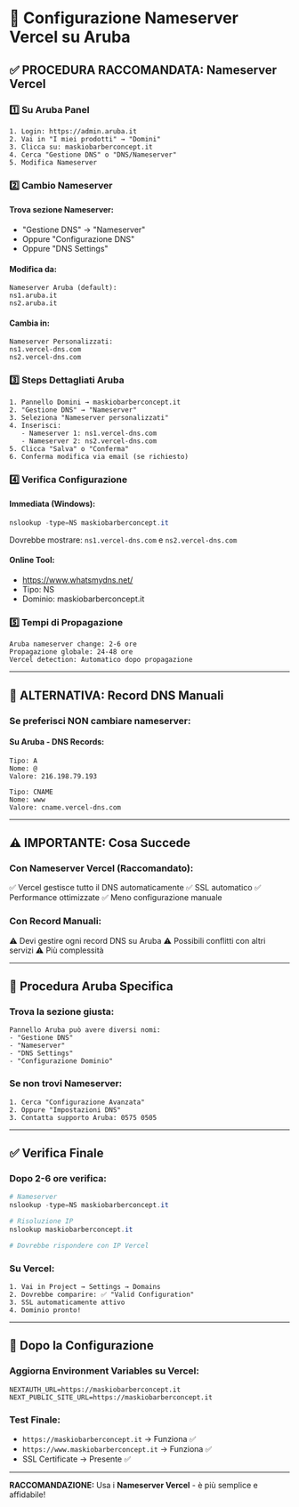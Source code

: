 # 🔧 Configurazione Nameserver Vercel su Aruba

## ✅ PROCEDURA RACCOMANDATA: Nameserver Vercel

### 1️⃣ **Su Aruba Panel**

```
1. Login: https://admin.aruba.it
2. Vai in "I miei prodotti" → "Domini"
3. Clicca su: maskiobarberconcept.it
4. Cerca "Gestione DNS" o "DNS/Nameserver"
5. Modifica Nameserver
```

### 2️⃣ **Cambio Nameserver**

#### **Trova sezione Nameserver:**
- "Gestione DNS" → "Nameserver"
- Oppure "Configurazione DNS"
- Oppure "DNS Settings"

#### **Modifica da:**
```
Nameserver Aruba (default):
ns1.aruba.it
ns2.aruba.it
```

#### **Cambia in:**
```
Nameserver Personalizzati:
ns1.vercel-dns.com
ns2.vercel-dns.com
```

### 3️⃣ **Steps Dettagliati Aruba**

```
1. Pannello Domini → maskiobarberconcept.it
2. "Gestione DNS" → "Nameserver"
3. Seleziona "Nameserver personalizzati"
4. Inserisci:
   - Nameserver 1: ns1.vercel-dns.com
   - Nameserver 2: ns2.vercel-dns.com
5. Clicca "Salva" o "Conferma"
6. Conferma modifica via email (se richiesto)
```

### 4️⃣ **Verifica Configurazione**

#### **Immediata (Windows):**
```powershell
nslookup -type=NS maskiobarberconcept.it
```
Dovrebbe mostrare: `ns1.vercel-dns.com` e `ns2.vercel-dns.com`

#### **Online Tool:**
- https://www.whatsmydns.net/
- Tipo: NS
- Dominio: maskiobarberconcept.it

### 5️⃣ **Tempi di Propagazione**
```
Aruba nameserver change: 2-6 ore
Propagazione globale: 24-48 ore
Vercel detection: Automatico dopo propagazione
```

---

## 🔄 **ALTERNATIVA: Record DNS Manuali**

### Se preferisci NON cambiare nameserver:

#### **Su Aruba - DNS Records:**
```
Tipo: A
Nome: @
Valore: 216.198.79.193

Tipo: CNAME
Nome: www  
Valore: cname.vercel-dns.com
```

---

## ⚠️ **IMPORTANTE: Cosa Succede**

### **Con Nameserver Vercel (Raccomandato):**
✅ Vercel gestisce tutto il DNS automaticamente
✅ SSL automatico
✅ Performance ottimizzate
✅ Meno configurazione manuale

### **Con Record Manuali:**
⚠️ Devi gestire ogni record DNS su Aruba
⚠️ Possibili conflitti con altri servizi
⚠️ Più complessità

---

## 🎯 **Procedura Aruba Specifica**

### **Trova la sezione giusta:**
```
Pannello Aruba può avere diversi nomi:
- "Gestione DNS"
- "Nameserver" 
- "DNS Settings"
- "Configurazione Dominio"
```

### **Se non trovi Nameserver:**
```
1. Cerca "Configurazione Avanzata"
2. Oppure "Impostazioni DNS"
3. Contatta supporto Aruba: 0575 0505
```

---

## ✅ **Verifica Finale**

### **Dopo 2-6 ore verifica:**
```powershell
# Nameserver
nslookup -type=NS maskiobarberconcept.it

# Risoluzione IP  
nslookup maskiobarberconcept.it

# Dovrebbe rispondere con IP Vercel
```

### **Su Vercel:**
```
1. Vai in Project → Settings → Domains
2. Dovrebbe comparire: ✅ "Valid Configuration"
3. SSL automaticamente attivo
4. Dominio pronto!
```

---

## 🚀 **Dopo la Configurazione**

### **Aggiorna Environment Variables su Vercel:**
```env
NEXTAUTH_URL=https://maskiobarberconcept.it
NEXT_PUBLIC_SITE_URL=https://maskiobarberconcept.it
```

### **Test Finale:**
- `https://maskiobarberconcept.it` → Funziona ✅
- `https://www.maskiobarberconcept.it` → Funziona ✅
- SSL Certificate → Presente ✅

---

**RACCOMANDAZIONE:** Usa i **Nameserver Vercel** - è più semplice e affidabile!
